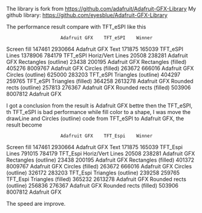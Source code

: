 The library is fork from https://github.com/adafruit/Adafruit-GFX-Library
My github library: https://github.com/eyesblue/Adafruit-GFX-Library


The performance result compare with TFT_eSPI like this

	                    Adafruit GFX	TFT_eSPI	Winner
Screen fill	                147461	 2930664	Adafruit GFX
Text                      	171875	  165039	TFT_eSPI
Lines	                     1378906	  784179	TFT_eSPI
Horiz/Vert Lines	           20508	  238281	Adafruit GFX
Rectangles (outline)	       23438	  200195	Adafruit GFX
Rectangles (filled)	        405276	 8009767	Adafruit GFX
Circles (filled)	          263672	  666016	Adafruit GFX
Circles (outline)	          625000	  283203	TFT_eSPI
Triangles (outline)	        404297	  259765	TFT_eSPI
Triangles (filled)	        364258	 2613278	Adafruit GFX
Rounded rects (outline)	    257813	  276367	Adafruit GFX
Rounded rects (filled)	    503906	 8007812	Adafruit GFX


I got a conclusion from the result is Adafruit GFX bettre then the TFT_eSPI,
th TFT_eSPI is bad performance while fill color to a shape, I was move the 
drawLine and Circles (outline) code from TFT_eSPI to Adafruit GFX, the
result become

	                    Adafruit GFX	TFT_Espi	Winner
Screen fill	            147461     	 2930664	Adafruit GFX
Text    	              171875        165039	TFT_Espi
Lines	                  791015	      784179	TFT_Espi
Horiz/Vert Lines	       20508	      238281	Adafruit GFX
Rectangles (outline)	   23438	      200195	Adafruit GFX
Rectangles (filled)   	401372	     8009767	Adafruit GFX
Circles (filled)	      263672	      666016	Adafruit GFX
Circles (outline)	      326172	      283203	TFT_Espi
Triangles (outline)	    239258	      259765	TFT_Espi
Triangles (filled)	    365232	     2613278	Adafruit GFX
Rounded rects (outline)	256836	      276367	Adafruit GFX
Rounded rects (filled)	503906	     8007812	Adafruit GFX


The speed are improve.
